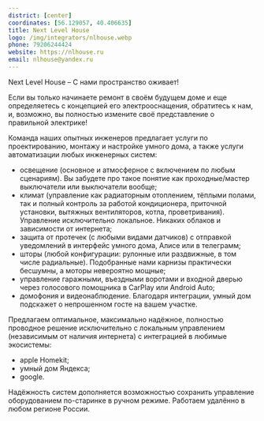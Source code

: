 ```yaml
---
district: [center]
coordinates: [56.129057, 40.406635]
title: Next Level House
logo: /img/integrators/nlhouse.webp
phone: 79206244424
website: https://nlhouse.ru
email: nlhouse@yandex.ru
---
```


Next Level House – С нами пространство оживает!

Если вы только начинаете ремонт в своём будущем доме и еще определяетесь с концепцией его электрооснащения, обратитесь к нам, и, возможно, вы полностью измените своё представление о правильной электрике!

Команда наших опытных инженеров предлагает услуги по проектированию, монтажу и настройке умного дома, а также услуги автоматизации любых инженерных систем:

* освещение (основное и атмосферное с включением по любым сценариям). Вы забудете про такое понятие как проходные/мастер выключатели или выключатели вообще;
* климат (управление как радиаторным отоплением, тёплыми полами, так и полный контроль за работой кондиционера, приточной установки, вытяжных вентиляторов, котла, проветривания). Управление исключительно локальное. Никаких облаков и зависимости от интернета;
* защита от протечек (с любыми видами датчиков) с отправкой уведомлений в интерфейс умного дома, Алисе или в телеграмм;
* шторы (любой конфигурации: рулонные или раздвижные, в том числе радиальные). Подобранные нами карнизы практически бесшумны, а моторы невероятно мощные;
* управление гаражными, въездными воротами и входной дверью через голосового помощника в CarPlay или Android Auto;
* домофония и видеонаблюдение. Благодаря интеграции, умный дом подскажет о непрошенном госте на вашем участке.

Предлагаем оптимальное, максимально надёжное, полностью проводное решение исключительно с локальным управлением (независимым от наличия интернета) с интеграцией в любимые экосистемы:

* apple Homekit;
* умный дом Яндекса;
* google.

Надёжность систем дополняется возможностью сохранить управление оборудованием по-старинке в ручном режиме. 
Работаем удалённо в любом регионе России.
